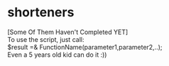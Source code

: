 # shorteners
[Some Of Them Haven't Completed YET] <br />
To use the script, just call:<br />
  $result =& FunctionName(parameter1,parameter2,..);<br />
Even a 5 years old kid can do it :))<br />
